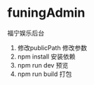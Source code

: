 # funingAdmin
福宁娱乐后台


1. 修改publicPath 修改参数  
2. npm install 安装依赖
3. npm run dev 预览
4. npm run build 打包
